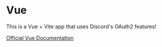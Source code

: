 # Vue

This is a Vue + Vite app that uses Discord's OAuth2 features!

[Official Vue Documentation](https://vuejs.org/)
